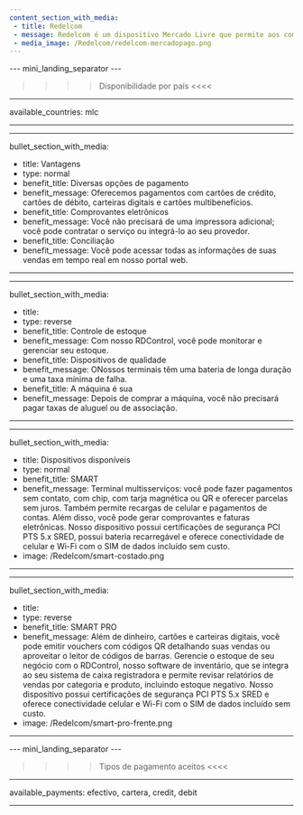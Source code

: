 ```yaml
---
content_section_with_media: 
 - title: Redelcom
 - message: Redelcom é um dispositivo Mercado Livre que permite aos compradores fazer pagamentos presenciais de forma rápida e segura usando cartões de crédito e débito, dinheiro ou carteiras digitais. Além disso, usando o Redelcom, é possível oferecer parcelamento com ou sem juros e, dependendo do dispositivo, gerenciar e atualizar facilmente o estoque da loja.
 - media_image: /Redelcom/redelcom-mercadopago.png
---
```


--- mini_landing_separator ---

>>>> Disponibilidade por país <<<<
---
available_countries: mlc

---

---
bullet_section_with_media: 
 - title: Vantagens
 - type: normal
 - benefit_title: Diversas opções de pagamento
 - benefit_message: Oferecemos pagamentos com cartões de crédito, cartões de débito, carteiras digitais e cartões multibenefícios.
 - benefit_title: Comprovantes eletrônicos
 - benefit_message: Você não precisará de uma impressora adicional; você pode contratar o serviço ou integrá-lo ao seu provedor.
 - benefit_title: Conciliação
 - benefit_message: Você pode acessar todas as informações de suas vendas em tempo real em nosso portal web.
---

---
bullet_section_with_media: 
 - title: 
 - type: reverse
 - benefit_title: Controle de estoque
 - benefit_message: Com nosso RDControl, você pode monitorar e gerenciar seu estoque.
 - benefit_title: Dispositivos de qualidade
 - benefit_message: ONossos terminais têm uma bateria de longa duração e uma taxa mínima de falha.
 - benefit_title: A máquina é sua
 - benefit_message: Depois de comprar a máquina, você não precisará pagar taxas de aluguel ou de associação.
---

---
bullet_section_with_media:
 - title: Dispositivos disponíveis
 - type: normal
 - benefit_title: SMART
 - benefit_message: Terminal multisserviços: você pode fazer pagamentos sem contato, com chip, com tarja magnética ou QR e oferecer parcelas sem juros. Também permite recargas de celular e pagamentos de contas. Além disso, você pode gerar comprovantes e faturas eletrônicas. Nosso dispositivo possui certificações de segurança PCI PTS 5.x SRED, possui bateria recarregável e oferece conectividade de celular e Wi-Fi com o SIM de dados incluído sem custo.
- image: /Redelcom/smart-costado.png
---

---
bullet_section_with_media:
 - title: 
 - type: reverse
 - benefit_title: SMART PRO
 - benefit_message: Além de dinheiro, cartões e carteiras digitais, você pode emitir vouchers com códigos QR detalhando suas vendas ou aproveitar o leitor de códigos de barras. Gerencie o estoque de seu negócio com o RDControl, nosso software de inventário, que se integra ao seu sistema de caixa registradora e permite revisar relatórios de vendas por categoria e produto, incluindo estoque negativo. Nosso dispositivo possui certificações de segurança PCI PTS 5.x SRED e oferece conectividade celular e Wi-Fi com o SIM de dados incluído sem custo.  
 - image: /Redelcom/smart-pro-frente.png
---

--- mini_landing_separator ---
>>>> Tipos de pagamento aceitos <<<<
---
available_payments: efectivo, cartera, credit, debit

----